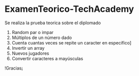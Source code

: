 # ExamenTeorico-TechAcademy

Se realiza la prueba  teorica sobre el diplomado

1. Random par o impar
2. Múltiplos de un número dado
3. Cuenta cuantas veces se repite un caracter en especifico]
4. Invertir un array
5. Nuevos jugadores 
6. Convertir caracteres a mayúsculas

!Gracias¡

